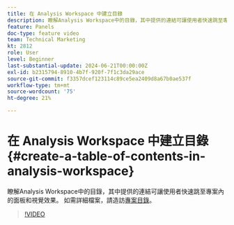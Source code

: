 ```yaml
---
title: 在 Analysis Workspace 中建立目錄
description: 瞭解Analysis Workspace中的目錄，其中提供的連結可讓使用者快速跳至專案內的面板和視覺效果。
feature: Panels
doc-type: feature video
team: Technical Marketing
kt: 2812
role: User
level: Beginner
last-substantial-update: 2024-06-21T00:00:00Z
exl-id: b2315794-8910-4b7f-920f-7f1c3da29ace
source-git-commit: f3357dcef123114c89ce5ea2409d8a67b0ae537f
workflow-type: tm+mt
source-wordcount: '75'
ht-degree: 21%

---
```


# 在 Analysis Workspace 中建立目錄 {#create-a-table-of-contents-in-analysis-workspace}

瞭解Analysis Workspace中的目錄，其中提供的連結可讓使用者快速跳至專案內的面板和視覺效果。 如需詳細檔案，請造訪[專案目錄](https://experienceleague.adobe.com/en/docs/analytics/analyze/analysis-workspace/build-workspace-project/project-table-of-contents)。

>[!VIDEO](https://video.tv.adobe.com/v/26990/?quality=12&learn=on)
